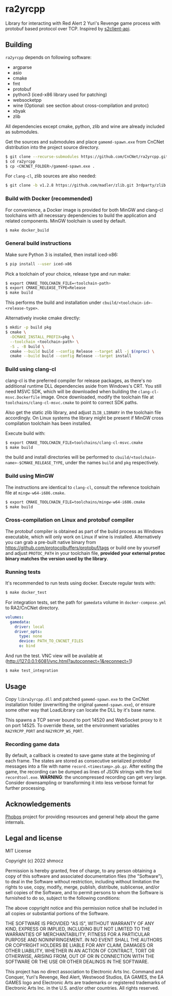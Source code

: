 # ra2yrcpp

Library for interacting with Red Alert 2 Yuri's Revenge game process with protobuf based protocol over TCP. Inspired by [s2client-api](https://github.com/Blizzard/s2client-api).

## Building

`ra2yrcpp` depends on following software:

- argparse
- asio
- cmake
- fmt
- protobuf
- python3 (iced-x86 library used for patching)
- websocketpp
- wine (Optional: see section about cross-compilation and protoc)
- xbyak
- zlib

All dependencies except cmake, python, zlib and wine are already included as submodules.

Get the sources and submodules and place `gamemd-spawn.exe` from CnCNet distribution into the project source directory.

```bash
$ git clone --recurse-submodules https://github.com/CnCNet/ra2yrcpp.git
$ cd ra2yrcpp
$ cp <CNCNET_FOLDER>/gamemd-spawn.exe .
```

For `clang-cl`, zlib sources are also needed:

```bash
$ git clone -b v1.2.8 https://github.com/madler/zlib.git 3rdparty/zlib
```

### Build with Docker (recommended)

For convenience, a Docker image is provided for both MinGW and clang-cl toolchains with all necessary dependencies to build the application and related components. MinGW toolchain is used by default.

```bash
$ make docker_build
```

### General build instructions

Make sure Python 3 is installed, then install iced-x86:

```bash
$ pip install --user iced-x86
```

Pick a toolchain of your choice, release type and run make:

```bash
$ export CMAKE_TOOLCHAIN_FILE=<toolchain-path>
$ export CMAKE_RELEASE_TYPE=Release
$ make build
```

This performs the build and installation under `cbuild/<toolchain-id>-<release-type>`.

Alternatively invoke cmake directly:

```bash
$ mkdir -p build pkg
$ cmake \
  -DCMAKE_INSTALL_PREFIX=pkg \
  --toolchain <toolchain-path> \
  -S . -B build \
  cmake --build build --config Release --target all -j $(nproc) \
  cmake --build build --config Release --target install
```

### Build using clang-cl

clang-cl is the preferred compiler for release packages, as there's no additional runtime DLL dependencies aside from Windows's CRT. You still need MSVC SDK, which will be downloaded when building the `clang-cl-msvc.Dockerfile` image. Once downloaded, modify the toolchain file at `toolchains/clang-cl-msvc.cmake` to point to correct SDK paths.

Also get the static zlib library, and adjust `ZLIB_LIBRARY` in the toolchain file accordingly. On Linux systems the library might be present if MinGW cross compilation toolchain has been installed.

Execute build with:

```bash
$ export CMAKE_TOOLCHAIN_FILE=toolchains/clang-cl-msvc.cmake
$ make build
```

the build and install directories will be performed to `cbuild/<toolchain-name>-$CMAKE_RELEASE_TYPE`, under the names `build` and `pkg` respectively.

### Build using MinGW

The instructions are identical to `clang-cl`, consult the reference toolchain file at `mingw-w64-i686.cmake`.

```bash
$ export CMAKE_TOOLCHAIN_FILE=toolchains/mingw-w64-i686.cmake
$ make build
```

### Cross-compilation on Linux and protobuf compiler

The protobuf compiler is obtained as part of the build process as Windows executable, which will only work on Linux if wine is installed. Alternatively you can grab a pre-built native binary from https://github.com/protocolbuffers/protobuf/tags or build one by yourself and adjust `PROTOC_PATH` in your toolchain file, **provided your external protoc binary matches the version used by the library**.

### Running tests

It's recommended to run tests using docker. Execute regular tests with:

```bash
$ make docker_test
```

For integration tests, set the path for `gamedata` volume in `docker-compose.yml` to RA2/CnCNet directory.

```yaml
volumes:
  gamedata:
    driver: local
    driver_opts:
      type: none
      device: PATH_TO_CNCNET_FILES
      o: bind
```

And run the test. VNC view will be available at (http://127.0.0.1:6081/vnc.html?autoconnect=1&reconnect=1)

```bash
$ make test_integration
```

## Usage

Copy `libra2yrcpp.dll` and patched `gamemd-spawn.exe` to the CnCNet installation folder (overwriting the original `gamemd-spawn.exe`), or ensure some other way that LoadLibrary can locate the DLL by it's base name.

This spawns a TCP server bound to port 14520 and WebSocket proxy to it on port 14525. To override these, set the environment variables `RA2YRCPP_PORT` and `RA2YRCPP_WS_PORT`.

### Recording game data

By default, a callback is created to save game state at the beginning of each frame. The states are stored as consecutive serialized protobuf messages into a file with name `record.<timestamp>.pb.gz`. After exiting the game, the recording can be dumped as lines of JSON strings with the tool `recordtool.exe`. **WARNING**: the uncompressed recording can get very large. Consider downsampling or transforming it into less verbose format for further processing.

## Acknowledgements

[Phobos](https://github.com/Phobos-developers/Phobos) project for providing resources and general help about the game internals.

## Legal and license

MIT License

Copyright (c) 2022 shmocz

Permission is hereby granted, free of charge, to any person obtaining a copy
of this software and associated documentation files (the "Software"), to deal
in the Software without restriction, including without limitation the rights
to use, copy, modify, merge, publish, distribute, sublicense, and/or sell
copies of the Software, and to permit persons to whom the Software is
furnished to do so, subject to the following conditions:

The above copyright notice and this permission notice shall be included in all
copies or substantial portions of the Software.

THE SOFTWARE IS PROVIDED "AS IS", WITHOUT WARRANTY OF ANY KIND, EXPRESS OR
IMPLIED, INCLUDING BUT NOT LIMITED TO THE WARRANTIES OF MERCHANTABILITY,
FITNESS FOR A PARTICULAR PURPOSE AND NONINFRINGEMENT. IN NO EVENT SHALL THE
AUTHORS OR COPYRIGHT HOLDERS BE LIABLE FOR ANY CLAIM, DAMAGES OR OTHER
LIABILITY, WHETHER IN AN ACTION OF CONTRACT, TORT OR OTHERWISE, ARISING FROM,
OUT OF OR IN CONNECTION WITH THE SOFTWARE OR THE USE OR OTHER DEALINGS IN THE
SOFTWARE.

This project has no direct association to Electronic Arts Inc. Command and Conquer, Yuri's Revenge, Red Alert, Westwood Studios, EA GAMES, the EA GAMES logo and Electronic Arts are trademarks or registered trademarks of Electronic Arts Inc. in the U.S. and/or other countries. All rights reserved.
